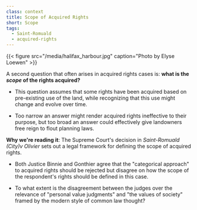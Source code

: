 ```yaml
---
class: context
title: Scope of Acquired Rights
short: Scope
tags:
  - Saint-Romuald
  - acquired-rights
---
```


{{< figure src="/media/halifax_harbour.jpg" caption="Photo by Elyse Loewen" >}}

A second question that often arises in acquired rights cases is: **what is the *scope* of the rights acquired?**

- This question assumes that some rights have been acquired based on pre-existing use of the land, while recognizing that this use might change and evolve over time.

- Too narrow an answer might render acquired rights ineffective to their purpose, but too broad an answer could effectively give landowners free reign to flout planning laws.

**Why we're reading it**: The Supreme Court's decision in *Saint-Romuald (City)v Olivier* sets out a legal framework for defining the scope of acquired rights. 

- Both Justice Binnie and Gonthier agree that the "categorical approach" to acquired rights should be rejected but disagree on how the scope of the respondent's rights should be defined in this case.

- To what extent is the disagreement between the judges over the relevance of "personal value judgments" and "the values of society" framed by the modern style of common law thought?
